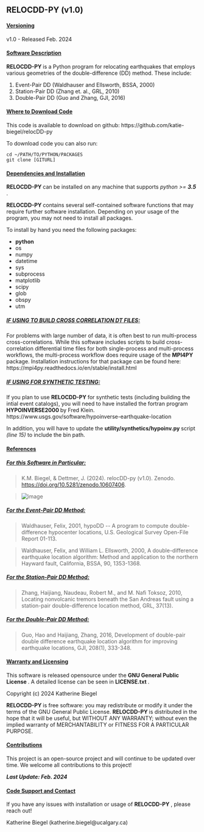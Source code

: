 <h2> RELOCDD-PY (v1.0) </h2>

<h4> <u> Versioning </u> </h4>

<p> v1.0 - Released Feb. 2024 </p>

<h4> <u> Software Description </u> </h4>

<p> <strong> RELOCDD-PY </strong> is a Python program for relocating earthquakes that employs various geometries of the double-difference (DD) method.  These include: </p>
<ol>
	<li> Event-Pair DD (Waldhauser and Ellsworth, BSSA, 2000) </li>
	<li> Station-Pair DD (Zhang et. al., GRL, 2010) </li>
	<li> Double-Pair DD (Guo and Zhang, GJI, 2016) </li>
</ol>

<h4> <u> Where to Download Code </u> </h4>

<p> This code is available to download on github: https://github.com/katie-biegel/relocDD-py </p>

<p> To download code you can also run: </p>

	cd ~/PATH/TO/PYTHON/PACKAGES
	git clone [GITURL]

<h4> <u> Dependencies and Installation </u> </h4>

<p> <strong> RELOCDD-PY </strong> can be installed on any machine that supports <em> python >= <strong> 3.5 </strong></em>. </p>

<p> <strong> RELOCDD-PY </strong> contains several self-contained software functions that may require further software installation.  Depending on your usage of the program, you may not need to install all packages. </p>

<p> To install by hand you need the following packages:

<ul>
	<li> <strong> python </strong> </li>
	<li> os </li>
	<li> numpy </li>
	<li> datetime </li>
	<li> sys </li>
	<li> subprocess </li>
	<li> matplotlib </li>
	<li> scipy </li>
	<li> glob </li>
	<li> obspy </li>
	<li> utm </li>
</ul>

<h5> <u> IF USING TO BUILD CROSS CORRELATION DT FILES: </u> </h5>

<p> For problems with large number of data, it is often best to run multi-process cross-correlations. While this software includes scripts to build cross-correlation differential time files for both single-process and multi-process workflows, the multi-process workflow does require usage of the <strong> MPI4PY </strong> package.  Installation instructions for that package can be found here: https://mpi4py.readthedocs.io/en/stable/install.html </p>

<h5> <u> IF USING FOR SYNTHETIC TESTING: </u> </h5>

<p> If you plan to use <strong> RELOCDD-PY </strong> for synthetic tests (including building the intial event catalogs), you will need to have installed the fortran program <strong> HYPOINVERSE2000 </strong> by Fred Klein. https://www.usgs.gov/software/hypoinverse-earthquake-location </p>

<p> In addition, you will have to update the <strong> utility/synthetics/hypoinv.py </strong> script <em> (line 15) </em> to include the bin path. </p>

<h4> <u> References </u> </h4>

<h5> <u> For this Software in Particular: </u> </h5>

> K.M. Biegel, & Dettmer, J. (2024). relocDD-py (v1.0). Zenodo. https://doi.org/10.5281/zenodo.10607406.

>![image](https://github.com/katie-biegel/relocDD-py/assets/32553479/ebf91cfe-c818-4e93-a6a9-aea2596a4706)

<h5> <u> For the Event-Pair DD Method: </u> </h5>

> Waldhauser, Felix, 2001, hypoDD -- A program to compute double-difference hypocenter locations, U.S. Geological Survey Open-File Report 01-113.

> Waldhauser, Felix, and William L. Ellsworth, 2000, A double-difference earthquake location algorithm: Method and application to the northern Hayward fault, California, BSSA, 90, 1353-1368.

<h5> <u> For the Station-Pair DD Method: </u> </h5>

> Zhang, Haijiang, Naudeau, Robert M., and M. Nafi Toksoz, 2010, Locating nonvolcanic tremors beneath the San Andreas fault using a station-pair double-difference location method, GRL, 37(13).

<h5> <u> For the Double-Pair DD Method: </u> </h5>

> Guo, Hao and Haijiang, Zhang, 2016, Development of double-pair double difference earthquake location algorithm for improving earthquake locations, GJI, 208(1), 333-348.

<h4> <u> Warranty and Licensing </u> </h4>

<p> This software is released opensource under the <strong> GNU General Public License </strong>.  A detailed license can be seen in <strong> LICENSE.txt </strong>. </p>

<p> Copyright (c) 2024 Katherine Biegel </p>

<p> <strong> RELOCDD-PY </strong> is free software: you may redistribute or modify it under the terms of the GNU General Public License. <strong> RELOCDD-PY </strong> is distributed in the hope that it will be useful, but WITHOUT ANY WARRANTY; without even the implied warranty of MERCHANTABILITY or FITNESS FOR A PARTICULAR PURPOSE. </p>

<h4> <u> Contributions </u> </h4>

<p> This project is an open-source project and will continue to be updated over time.  We welcome all contributions to this project! </p>

<p> <strong> <em> Last Update: Feb. 2024 </em> </strong> </p>

<h4> <u> Code Support and Contact </u> </h4>

<p> If you have any issues with installation or usage of <strong> RELOCDD-PY </strong>, please reach out! </p>

<p> Katherine Biegel (katherine.biegel@ucalgary.ca) </p>
